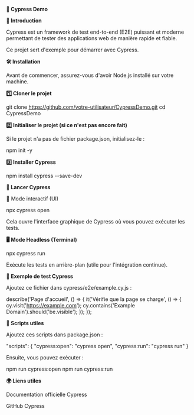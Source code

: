 **🚀 Cypress Demo**

**📌 Introduction**

Cypress est un framework de test end-to-end (E2E) puissant et moderne permettant de tester des applications web de manière rapide et fiable.

Ce projet sert d'exemple pour démarrer avec Cypress.

**🛠 Installation**

Avant de commencer, assurez-vous d'avoir Node.js installé sur votre machine.

**1️⃣ Cloner le projet**

git clone https://github.com/votre-utilisateur/CypressDemo.git
cd CypressDemo

**2️⃣ Initialiser le projet (si ce n'est pas encore fait)**

Si le projet n'a pas de fichier package.json, initialisez-le :

npm init -y

**3️⃣ Installer Cypress**

npm install cypress --save-dev

**🚀 Lancer Cypress**

📂 Mode interactif (UI)

npx cypress open

Cela ouvre l'interface graphique de Cypress où vous pouvez exécuter les tests.

**🖥 Mode Headless (Terminal)**

npx cypress run

Exécute les tests en arrière-plan (utile pour l'intégration continue).


**📝 Exemple de test Cypress**

Ajoutez ce fichier dans cypress/e2e/example.cy.js :

describe('Page d\'accueil', () => {
  it('Vérifie que la page se charge', () => {
    cy.visit('https://example.com');
    cy.contains('Example Domain').should('be.visible');
  });
});

**🎯 Scripts utiles**

Ajoutez ces scripts dans package.json :

"scripts": {
  "cypress:open": "cypress open",
  "cypress:run": "cypress run"
}

Ensuite, vous pouvez exécuter :

npm run cypress:open
npm run cypress:run

**🌍 Liens utiles**

Documentation officielle Cypress

GitHub Cypress
